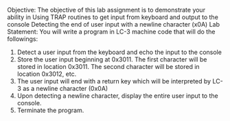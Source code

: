 Objective: 
The objective of this lab assignment is to demonstrate your ability in 
 Using TRAP routines to get input from keyboard and output to the console 
 Detecting the end of user input with a newline character (x0A) 
Lab Statement: 
You will write a program in LC-3 machine code that will do the followings: 
1. Detect a user input from the keyboard and echo the input to the console 
2. Store the user input beginning at 0x3011. The first character will be stored in location 
0x3011. The second character will be stored in location 0x3012, etc. 
3. The user input will end with a return key which will be interpreted by LC-3 as a newline 
character (0x0A) 
4. Upon detecting a newline character, display the entire user input to the console. 
5. Terminate the program. 